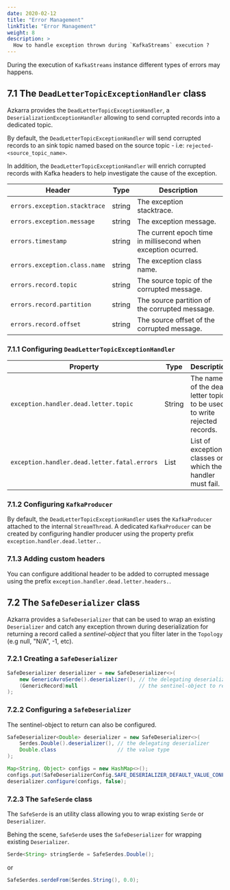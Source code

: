 ```yaml
---
date: 2020-02-12
title: "Error Management"
linkTitle: "Error Management"
weight: 8
description: >
  How to handle exception thrown during `KafkaStreams` execution ?
---
```


During the execution of `KafkaStreams` instance different types of errors may happens.

## 7.1 The `DeadLetterTopicExceptionHandler` class

Azkarra provides the `DeadLetterTopicExceptionHandler`, a `DeserializationExceptionHandler` allowing to send corrupted records into a dedicated topic. 

By default, the `DeadLetterTopicExceptionHandler` will send corrupted records to an sink topic named based on the source topic - i.e: `rejected-<source_topic_name>`.

In addition, the `DeadLetterTopicExceptionHandler` will enrich corrupted records with Kafka headers to help investigate the cause of the exception.

| Header                            | Type   | Description                                                  |
|---------------------------------- |--------|--------------------------------------------------------------|
|  `errors.exception.stacktrace`    | string | The exception stacktrace.                                    |     
|  `errors.exception.message`       | string | The exception message.                                       |
|  `errors.timestamp`               | string | The current epoch time in millisecond when exception ocurred.|       
|  `errors.exception.class.name`    | string | The exception class name.                                    |
|  `errors.record.topic`            | string | The source topic of the corrupted message.                   |
|  `errors.record.partition`        | string | The source partition of the corrupted message.               |
|  `errors.record.offset`           | string | The source offset of the corrupted message.                  |

### 7.1.1 Configuring `DeadLetterTopicExceptionHandler`

| Property                              | Type       | Description                                                                    |
|---------------------------------------|------------|--------------------------------------------------------------------------------|
|  `exception.handler.dead.letter.topic`        | String     | The name of the dead letter topic to be used to write rejected records.|     
|  `exception.handler.dead.letter.fatal.errors` | List       |List of exception classes on which the handler must fail.               |

### 7.1.2 Configuring `KafkaProducer`

By default, the `DeadLetterTopicExceptionHandler` uses the `KafkaProducer` attached to the internal `StreamThread`.
A dedicated `KafkaProducer` can be created by configuring handler producer using the property prefix `exception.handler.dead.letter.`.

### 7.1.3 Adding custom headers

You can configure additional header to be added to corrupted message using the prefix `exception.handler.dead.letter.headers.`.


## 7.2 The `SafeDeserializer` class

Azkarra provides a `SafeDeserializer` that can be used to wrap an existing `Deserializer` and catch any exception thrown during deserialization for returning a record called a *sentinel-object* that you filter later in the `Topology` (e.g null, "N/A", -1, etc).

### 7.2.1 Creating a `SafeDeserializer`

```java
SafeDeserializer deserializer = new SafeDeserializer<>(
    new GenericAvroSerde().deserializer(), // the delegating deserializer
    (GenericRecord)null     			   // the sentinel-object to return when an exception is catch
);
```

### 7.2.2 Configuring a `SafeDeserializer`

The sentinel-object to return can also be configured.

```java
SafeDeserializer<Double> deserializer = new SafeDeserializer<>(
    Serdes.Double().deserializer(), // the delegating deserializer
    Double.class    		        // the value type
);

Map<String, Object> configs = new HashMap<>();
configs.put(SafeDeserializerConfig.SAFE_DESERIALIZER_DEFAULT_VALUE_CONFIG, 0.0);
deserializer.configure(configs, false);
```

### 7.2.3 The `SafeSerde` class

The `SafeSerde` is an utility class allowing you to wrap existing `Serde` or `Deserializer`.

Behing the scene, `SafeSerde` uses the `SafeDeserializer` for wrapping existing `Deserializer`.

```java
Serde<String> stringSerde = SafeSerdes.Double();  
```

or 

```java
SafeSerdes.serdeFrom(Serdes.String(), 0.0);
```

